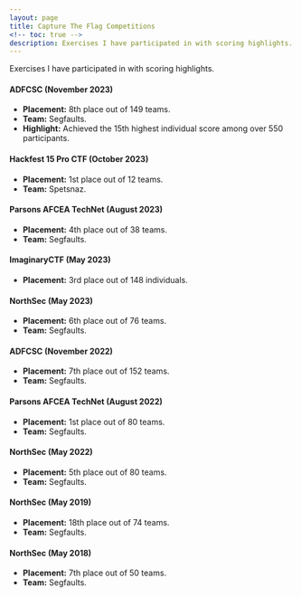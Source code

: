 ```yaml
---
layout: page
title: Capture The Flag Competitions
<!-- toc: true -->
description: Exercises I have participated in with scoring highlights.
---
```


Exercises I have participated in with scoring highlights.

#### ADFCSC (November 2023)
- **Placement:** 8th place out of 149 teams.
- **Team:** Segfaults.
- **Highlight:** Achieved the 15th highest individual score among over 550 participants.

#### Hackfest 15 Pro CTF (October 2023)
- **Placement:** 1st place out of 12 teams.
- **Team:** Spetsnaz.

#### Parsons AFCEA TechNet (August 2023)
- **Placement:** 4th place out of 38 teams.
- **Team:** Segfaults.

#### ImaginaryCTF (May 2023)
- **Placement:** 3rd place out of 148 individuals.

#### NorthSec (May 2023)
- **Placement:** 6th place out of 76 teams.
- **Team:** Segfaults.

#### ADFCSC (November 2022)
- **Placement:** 7th place out of 152 teams.
- **Team:** Segfaults.

#### Parsons AFCEA TechNet (August 2022)
- **Placement:** 1st place out of 80 teams.
- **Team:** Segfaults.

#### NorthSec (May 2022)
- **Placement:** 5th place out of 80 teams.
- **Team:** Segfaults.

#### NorthSec (May 2019)
- **Placement:** 18th place out of 74 teams.
- **Team:** Segfaults.

#### NorthSec (May 2018)
- **Placement:** 7th place out of 50 teams.
- **Team:** Segfaults.
